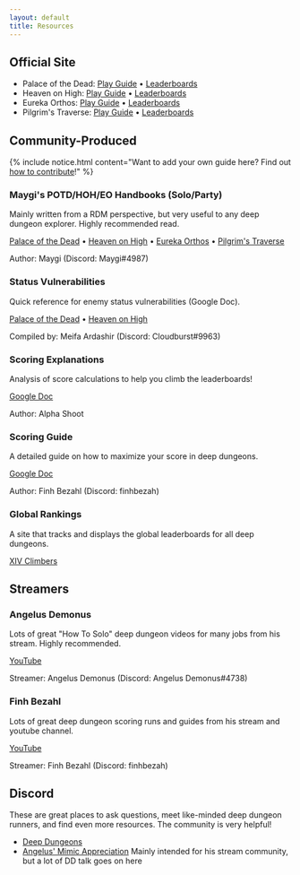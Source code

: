 ```yaml
---
layout: default
title: Resources
---
```


## Official Site

<div class="surfacePane" markdown="1">

* Palace of the Dead: [Play Guide](https://na.finalfantasyxiv.com/lodestone/playguide/contentsguide/deepdungeon/)
  • [Leaderboards](https://na.finalfantasyxiv.com/lodestone/ranking/deepdungeon/)
* Heaven on High: [Play Guide](https://na.finalfantasyxiv.com/lodestone/playguide/contentsguide/deepdungeon2/)
  • [Leaderboards](https://na.finalfantasyxiv.com/lodestone/ranking/deepdungeon2/)
* Eureka Orthos: [Play Guide](https://na.finalfantasyxiv.com/lodestone/playguide/contentsguide/deepdungeon3/)
  • [Leaderboards](https://na.finalfantasyxiv.com/lodestone/ranking/deepdungeon3/)
* Pilgrim's Traverse: [Play Guide](https://na.finalfantasyxiv.com/lodestone/playguide/contentsguide/deepdungeon4/)
  • [Leaderboards](https://na.finalfantasyxiv.com/lodestone/ranking/deepdungeon4/)
  
</div>

## Community-Produced

{% include notice.html content="Want to add your own guide here? Find out [how to contribute](contributing.html)!" %}

<div class="surfacePane" markdown="1">

### Maygi's POTD/HOH/EO Handbooks (Solo/Party)

Mainly written from a RDM perspective, but very useful to any deep dungeon
explorer. Highly recommended read.

[Palace of the Dead](https://docs.google.com/document/d/e/2PACX-1vQpzFuhmSwTXuZSmtnKLNgQ0nRhumCFaB8NvCXFXSjrBHPRT5lXY8jMR4RaCK1aNfcl_G5ph5DNNwfl)
• [Heaven on High](https://docs.google.com/document/d/1YVBSTOgJO-xOAB6YyKZEZRikjXFPle6Ihf_E7VdmQnI)
• [Eureka Orthos](https://docs.google.com/document/d/1wc0LHgUZmmqMUnRflZsDxc3JtHS0dxO9D4WH--UQk_E)
• [Pilgrim's Traverse](https://docs.google.com/document/d/1BKbCuXC4ehEhQNrD5BzWE_i3EioEPDOafmLWvQHip3Y)

Author: Maygi (Discord: Maygi#4987)

</div>

<div class="surfacePane spaceTop" markdown="1">

### Status Vulnerabilities

Quick reference for enemy status vulnerabilities (Google Doc).

[Palace of the Dead](https://docs.google.com/spreadsheets/d/1nKI0-AApj-aiuUimrPkuQUJaa4DU8Ox7KqdC_ibme8E)
• [Heaven on High](https://docs.google.com/spreadsheets/d/1aDlsiN3At6Fvfj_gg5weucDYqjQawQxGHFhJvzEUrek)

Compiled by: Meifa Ardashir (Discord: Cloudburst#9963)

</div>

<div class="surfacePane spaceTop" markdown="1">

### Scoring Explanations

Analysis of score calculations to help you climb the leaderboards!

[Google Doc](https://docs.google.com/document/d/1MnR2Xtj2lol1LESgscI6yi_1xcAeP3FBwJecbD-EiwE)

Author: Alpha Shoot

</div>

<div class="surfacePane spaceTop" markdown="1">

### Scoring Guide

A detailed guide on how to maximize your score in deep dungeons.

[Google Doc](https://docs.google.com/document/d/1_GZtA0XymQ9Mj5CUs6O5yTogVSPdmw6V3rzhFK7G_kY)

Author: Finh Bezahl (Discord: finhbezah)

</div>

<div class="surfacePane spaceTop" markdown="1">

### Global Rankings

A site that tracks and displays the global leaderboards for all deep dungeons.

[XIV Climbers](https://xivclimbers.com/)

</div>

## Streamers

<div class="surfacePane" markdown="1">

### Angelus Demonus

Lots of great "How To Solo" deep dungeon videos for many jobs from his stream.
Highly recommended.

[YouTube](https://www.youtube.com/c/Angelusdemonus)

Streamer: Angelus Demonus (Discord: Angelus Demonus#4738)

</div>

<div class="surfacePane spaceTop" markdown="1">

### Finh Bezahl

Lots of great deep dungeon scoring runs and guides from his stream and youtube channel.

[YouTube](https://www.youtube.com/@FinhBezahl)

Streamer: Finh Bezahl (Discord: finhbezah)

</div>

## Discord

<div class="surfacePane" markdown="1">

These are great places to ask questions, meet like-minded deep dungeon runners,
and find even more resources. The community is very helpful!

* [Deep Dungeons](https://discord.gg/deepdungeons)
* [Angelus' Mimic Appreciation](https://discord.gg/3E3U3VE) Mainly intended for
  his stream community, but a lot of DD talk goes on here

</div>
